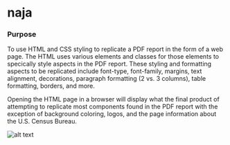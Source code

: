 # naja

### Purpose
To use HTML and CSS styling to replicate a PDF report in the form of a web page. The HTML uses various elements and classes for those elements to specically style aspects in the PDF report. These styling and formatting aspects to be replicated include font-type, font-family, margins, text alignment, decorations, paragraph formatting (2 vs. 3 columns), table formatting, borders, and more.

Opening the HTML page in a browser will display what the final product of attempting to replicate most components found in the PDF report with the exception of background coloring, logos, and the page information about the U.S. Census Bureau.

![alt text](https://static.thenounproject.com/png/1390001-200.png)
